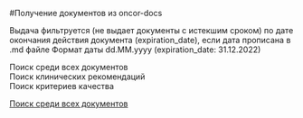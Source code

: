 #Получение документов из oncor-docs

 Выдача фильтруется (не выдает документы с истекшим сроком) по дате окончания действия документа (expiration_date), если дата прописана в .md файле
 Формат даты dd.MM.yyyy (expiration_date: 31.12.2022)

Поиск среди всех документов  
Поиск клинических рекомендаций  
Поиск критериев качества

[Поиск среди всех документов](../oncor_docs/allDocs/index.md)
